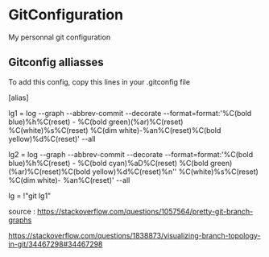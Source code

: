 # GitConfiguration
My personnal git configuration


## Gitconfig alliasses
To add this config, copy this lines in your .gitconfig file

[alias]

lg1 = log --graph --abbrev-commit --decorate --format=format:'%C(bold blue)%h%C(reset) - %C(bold green)(%ar)%C(reset) %C(white)%s%C(reset) %C(dim white)-%an%C(reset)%C(bold yellow)%d%C(reset)' --all

lg2 = log --graph --abbrev-commit --decorate --format=format:'%C(bold blue)%h%C(reset) - %C(bold cyan)%aD%C(reset) %C(bold green)(%ar)%C(reset)%C(bold yellow)%d%C(reset)%n''          %C(white)%s%C(reset) %C(dim white)- %an%C(reset)' --all

lg = !"git lg1"

source : https://stackoverflow.com/questions/1057564/pretty-git-branch-graphs

https://stackoverflow.com/questions/1838873/visualizing-branch-topology-in-git/34467298#34467298

